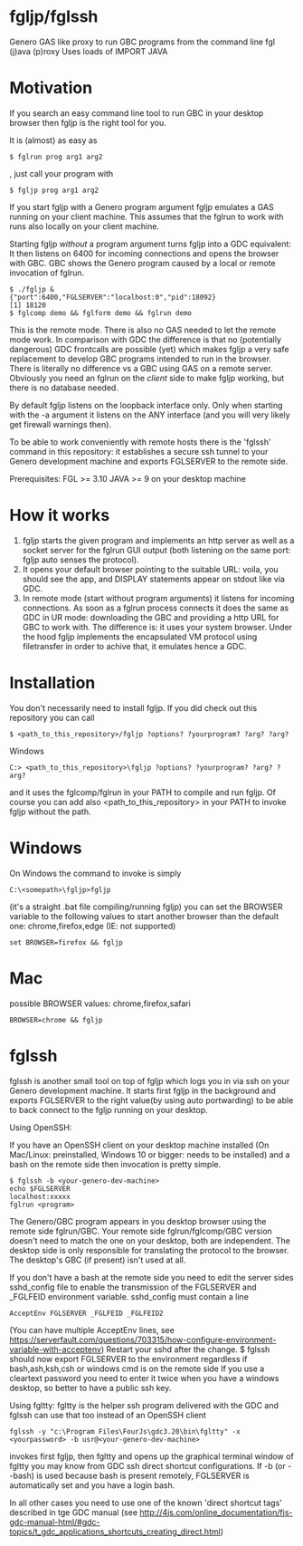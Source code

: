 # fgljp/fglssh
Genero GAS like proxy to run GBC programs from the command line
fgl (j)ava (p)roxy 
Uses loads of IMPORT JAVA 

# Motivation

If you search an easy command line tool to run GBC in your desktop browser then fgljp is the right tool for you.

It is (almost) as easy as 
```
$ fglrun prog arg1 arg2
```
, just call your program with

```
$ fgljp prog arg1 arg2
```
If you start fgljp with a Genero program argument fgljp emulates a GAS running on your client machine.
This assumes that the fglrun to work with runs also locally on your client machine.


Starting fgljp *without* a program argument turns fgljp into a GDC equivalent:
It then listens on 6400 for incoming connections and opens the browser with
GBC.
GBC shows the Genero program caused by a local or remote invocation of fglrun.

```
$ ./fgljp &
{"port":6400,"FGLSERVER":"localhost:0","pid":18092}
[1] 18120
$ fglcomp demo && fglform demo && fglrun demo
```

This is the remote mode. There is also no GAS needed to let the remote mode work.
In comparison with GDC the difference is that no (potentially dangerous) GDC frontcalls are possible (yet) which makes fgljp a very safe replacement to develop GBC programs intended to run in the browser.
There is literally no difference vs a GBC using GAS on a remote server.
Obviously you need an fglrun on the *client* side to make fgljp working, but there is no database needed.

By default fgljp listens on the loopback interface only.
Only when starting with the -a argument it listens on the ANY interface (and you will very likely get firewall warnings then).

To be able to work conveniently with remote hosts there is the 'fglssh' command in this repository: it establishes a secure ssh tunnel to your Genero development machine and exports FGLSERVER to the remote side.

Prerequisites:
FGL >= 3.10
JAVA >= 9
on your desktop machine


# How it works

1. fgljp starts the given program and implements an http server as well as a socket server for the fglrun GUI output (both listening on the same port: fgljp auto senses the protocol).
2. It opens your default browser pointing to the suitable URL: voila, you should see the app, and DISPLAY statements appear on stdout like via GDC.
3. In remote mode (start without program arguments) it listens for incoming connections. As soon as a fglrun process connects it does the same as GDC in UR mode: downloading the GBC and providing a http URL for GBC to work with.
The difference is: it uses your system browser.
Under the hood fgljp implements the encapsulated VM protocol using filetransfer in order to achive that,
it emulates hence a GDC.

# Installation

You don't necessarily need to install fgljp.
If you did check out this repository you can call
```
$ <path_to_this_repository>/fgljp ?options? ?yourprogram? ?arg? ?arg?
```

Windows
```
C:> <path_to_this_repository>\fgljp ?options? ?yourprogram? ?arg? ?arg?
```

and it uses the fglcomp/fglrun in your PATH to compile and run fgljp.
Of course you can add also <path_to_this_repository> in your PATH to invoke fgljp without the path.

# Windows

On Windows the command to invoke is simply
```
C:\<somepath>\fgljp>fgljp
```
(it's a straight .bat file compiling/running fgljp)
you can set the BROWSER variable to the following values to start another
browser than the default one:
chrome,firefox,edge (IE: not supported)
```
set BROWSER=firefox && fgljp
```

# Mac

possible BROWSER values: chrome,firefox,safari
```
BROWSER=chrome && fgljp
```

# fglssh

fglssh is another small tool on top of fgljp which logs you in via ssh
on your Genero development machine.
It starts first fgljp in the background and exports FGLSERVER to the right value(by using auto portwarding) to be able to back connect to the fgljp running on your desktop.

Using OpenSSH:

If you have an OpenSSH client on your desktop machine installed (On Mac/Linux: preinstalled, Windows 10 or bigger: needs to be installed) and a bash on the remote side then invocation is pretty simple.

```
$ fglssh -b <your-genero-dev-machine>
echo $FGLSERVER
localhost:xxxxx
fglrun <program>
```
The Genero/GBC program appears in you desktop browser using the remote side fglrun/GBC.
Your remote side fglrun/fglcomp/GBC version doesn't need to match the one on your desktop, both are independent. The desktop side is only responsible for translating the protocol to the browser. The desktop's GBC (if present) isn't used at all.

If you don't have a bash at the remote side you need to edit the server sides sshd\_config file to enable the transmission of the FGLSERVER and \_FGLFEID  environment variable.
sshd\_config must contain a line
```
AcceptEnv FGLSERVER _FGLFEID _FGLFEID2
```
(You can have multiple AcceptEnv lines, see https://serverfault.com/questions/703315/how-configure-environment-variable-with-acceptenv)
Restart your sshd after the change.
$ fglssh <your-genero-dev-machine>
should now export FGLSERVER to the environment regardless if bash,ash,ksh,csh or windows cmd is on the remote side
If you use a cleartext password you need to enter it twice when you have a windows desktop, so better to have a public ssh key. 

Using fgltty:
fgltty is the helper ssh program delivered with the GDC and fglssh can use that too instead of an OpenSSH client

```
fglssh -y "c:\Program Files\FourJs\gdc3.20\bin\fgltty" -x <yourpassword> -b usr@<your-genero-dev-machine>
```
invokes first fgljp, then fgltty and opens up the graphical terminal window of fgltty you may know from GDC ssh direct shortcut configurations.
If -b (or --bash) is used because bash is present remotely, FGLSERVER is automatically set and you have a login bash.

In all other cases you need to use one of the known 'direct shortcut tags' described in tge GDC manual (see http://4js.com/online_documentation/fjs-gdc-manual-html/#gdc-topics/t_gdc_applications_shortcuts_creating_direct.html)
